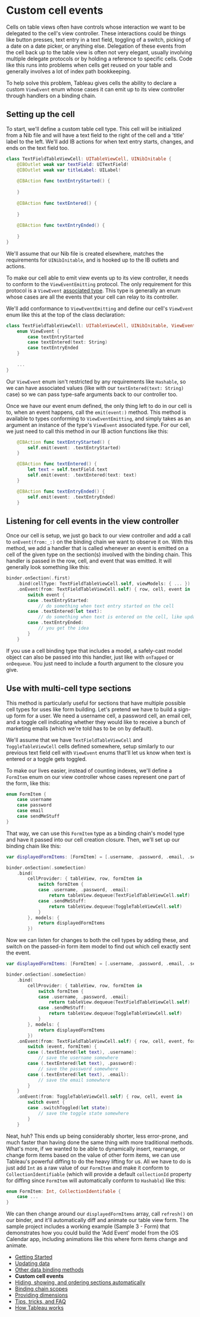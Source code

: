 #  Custom cell events

Cells on table views often have controls whose interaction we want to be delegated to the cell's view controller. These interactions could be
things like button presses, text entry in a text field, toggling of a switch, picking of a date on a date picker, or anything else. Delegation of these
events from the cell back up to the table view is often not very elegant, usually involving multiple delegate protocols or by holding a reference 
to specific cells. Code like this runs into problems when cells get reused on your table and generally involves a lot of index path bookkeeping.

To help solve this problem, Tableau gives cells the ability to declare a custom `ViewEvent` enum whose cases it can emit up to its view
controller through handlers on a binding chain.

## Setting up the cell

To start, we'll define a custom table cell type. This cell will be initialized from a Nib file and will have a text field to the right of the cell and a 
'title' label to the left. We'll add IB actions for when text entry starts, changes, and ends on the text field too.

```swift
class TextFieldTableViewCell: UITableViewCell, UINibInitable {
    @IBOutlet weak var textField: UITextField!
    @IBOutlet weak var titleLabel: UILabel!
    
    @IBAction func textEntryStarted() {
    
    }
    
    @IBAction func textEntered() {
    
    }
    
    @IBAction func textEntryEnded() {
    
    }
}
```
We'll assume that our Nib file is created elsewhere, matches the requirements for `UINibInitable`, and is hooked up to the IB outlets and
actions.

To make our cell able to emit view events up to its view controller, it needs to conform to the `ViewEventEmitting` protocol. The only
requirement for this protocol is a `ViewEvent` [associated type](https://docs.swift.org/swift-book/LanguageGuide/Generics.html#ID189). This
type is generally an enum whose cases are all the events that your cell can relay to its controller.

We'll add conformance to `ViewEventEmitting` and define our cell's `ViewEvent` enum like this at the top of the class declaration:

```swift
class TextFieldTableViewCell: UITableViewCell, UINibInitable, ViewEventEmitting {
    enum ViewEvent {
        case textEntryStarted
        case textEntered(text: String)
        case textEntryEnded
    }
    
    ...
}
```

Our `ViewEvent` enum isn't restricted by any requirements like `Hashable`, so we can have associated values (like with our 
`textEntered(text: String)` case) so we can pass type-safe arguments back to our controller too.

Once we have our event enum defined, the only thing left to do in our cell is to, when an event happens, call the `emit(event:)` method. This
method is available to types conforming to `ViewEventEmitting`, and simply takes as an argument an instance of the type's `ViewEvent`
associated type. For our cell, we just need to call this method in our IB action functions like this:

```swift
    @IBAction func textEntryStarted() {
        self.emit(event: .textEntryStarted)
    }

    @IBAction func textEntered() {
        let text = self.textField.text
        self.emit(event: .textEntered(text: text)
    }

    @IBAction func textEntryEnded() {
        self.emit(event: .textEntryEnded)
    }
```

## Listening for cell events in the view controller

Once our cell is setup, we just go back to our view controller and add a call to `onEvent(from:_:)` on the binding chain we want to observe
it on. With this method, we add a handler that is called whenever an event is emitted on a cell of the given type on the section(s) involved with
the binding chain. This handler is passed in the row, cell, and event that was emitted. It will generally look something like this:

```swift
binder.onSection(.first)
    .bind(cellType: TextFieldTableViewCell.self, viewModels: { ... })
    .onEvent(from: TextFieldTableViewCell.self) { row, cell, event in
        switch event {
        case .textEntryStarted:
            // do something when text entry started on the cell
        case .textEntered(let text):
            // do something when text is entered on the cell, like update another cell or write to a model
        case .textEntryEnded:
            // you get the idea
        }
    }
```

If you use a cell binding type that includes a model, a safely-cast model object can also be passed into this handler, just like with `onTapped`
or `onDequeue`. You just need to include a fourth argument to the closure you give.

## Use with multi-cell type sections

This method is particularly useful for sections that have multiple possible cell types for uses like form building. Let's pretend we have to build
a sign-up form for a user. We need a username cell, a password cell, an email cell, and a toggle cell indicating whether they would like to 
receive a bunch of marketing emails (which we're told has to be on by default).

We'll assume that we have `TextFieldTableViewCell` and `ToggleTableViewCell` cells defined somewhere, setup similarly to our 
previous text field cell with `ViewEvent` enums that'll let us know when text is entered or a toggle gets toggled. 

To make our lives easier, instead of counting indexes, we'll define a `FormItem` enum on our view controller whose cases represent one part of
the form, like this:

```swift
enum FormItem {
    case username
    case password
    case email
    case sendMeStuff
}
```

That way, we can use this `FormItem` type as a binding chain's model type and have it passed into our cell creation closure. Then, we'll set up
our binding chain like this:

```swift
var displayedFormItems: [FormItem] = [.username, .password, .email, .sendMeStuff]

binder.onSection(.someSection)
    .bind(
        cellProvider: { tableView, row, formItem in
            switch formItem {
            case .username, .password, .email:
                return tableView.dequeue(TextFieldTableViewCell.self)
            case .sendMeStuff:
                return tableView.dequeue(ToggleTableViewCell.self)
            }
        }, models: {
            return displayedFormItems 
        })
```

Now we can listen for changes to both the cell types by adding these, and switch on the passed-in form item model to find out which cell
exactly sent the event.

```swift
var displayedFormItems: [FormItem] = [.username, .password, .email, .sendMeStuff]

binder.onSection(.someSection)
    .bind(
        cellProvider: { tableView, row, formItem in
            switch formItem {
            case .username, .password, .email:
                return tableView.dequeue(TextFieldTableViewCell.self)
            case .sendMeStuff:
                return tableView.dequeue(ToggleTableViewCell.self)
            }
        }, models: {
            return displayedFormItems 
        })
    .onEvent(from: TextFieldTableViewCell.self) { row, cell, event, formItem in
        switch (event, formItem) {
        case (.textEntered(let text), .username):
            // save the username somewhere
        case (.textEntered(let text), .password):
            // save the password somewhere
        case (.textEntered(let text), .email):
            // save the email somewhere
        }
    }
    .onEvent(from: ToggleTableViewCell.self) { row, cell, event in
        switch event {
        case .switchToggled(let state):
            // save the toggle state somewhere
        }
    }
```

Neat, huh? This ends up being considerably shorter, less error-prone, and much faster than having done the same thing with more traditional
methods. What's more, if we wanted to be able to dynamically insert, rearrange, or change form items based on the value of other form items,
we can use Tableau's powerful diffing to do the heavy lifting for us. All we have to do is just add `Int` as a raw value of our `FormItem` and 
make it conform to `CollectionIdentifiable` (which will provide a default `collectionId` property for diffing since `FormItem` will 
automatically conform to `Hashable`) like this:

```swift
enum FormItem: Int, CollectionIdentifable {
    case ...
}
```

We can then change around our `displayedFormItems` array, call `refresh()` on our binder, and it'll automatically diff and animate our table
view form. The sample project includes a working example (Sample 3 - Form) that demonstrates how you could build the 'Add Event' model 
from the iOS Calendar app, including animations like this where form items change and animate.

- [Getting Started](1-GettingStarted.md)
- [Updating data](2-UpdatingData.md)
- [Other data binding methods](3-DataBindingMethods.md)
- **Custom cell events**
- [Hiding, showing, and ordering sections automatically](5-SectionDisplayBehaviour.md)
- [Binding chain scopes](6-AdvancedBindingChains.md)
- [Providing dimensions](7-ProvidingDimensions.md)
- [Tips, tricks, and FAQ](8-TipsTricksFAQ.md)
- [How Tableau works](9-HowItWorks.md)
